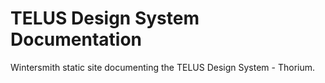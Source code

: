 TELUS Design System Documentation
=================================

Wintersmith static site documenting the TELUS Design System - Thorium.
